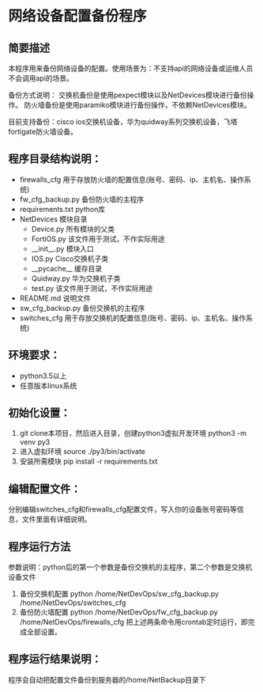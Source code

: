 # 网络设备配置备份程序

## 简要描述
本程序用来备份网络设备的配置。使用场景为：不支持api的网络设备或运维人员不会调用api的场景。

备份方式说明：
交换机备份是使用pexpect模块以及NetDevices模块进行备份操作。
防火墙备份是使用paramiko模块进行备份操作，不依赖NetDevices模块。

目前支持备份：cisco ios交换机设备，华为quidway系列交换机设备，飞塔fortigate防火墙设备。

## 程序目录结构说明：
- firewalls_cfg 用于存放防火墙的配置信息(账号、密码、ip、主机名、操作系统) 
- fw_cfg_backup.py 备份防火墙的主程序
- requirements.txt python库
- NetDevices 模块目录
    - Device.py 所有模块的父类
    - FortiOS.py 该文件用于测试，不作实际用途
    - \_\_init\_\_.py 模块入口
    - IOS.py Cisco交换机子类
    - \_\_pycache\_\_ 缓存目录
    - Quidway.py 华为交换机子类
    - test.py 该文件用于测试，不作实际用途
- README.md 说明文件
- sw_cfg_backup.py 备份交换机的主程序
- switches_cfg 用于存放交换机的配置信息(账号、密码、ip、主机名、操作系统)

## 环境要求：
- python3.5以上
- 任意版本linux系统

## 初始化设置：
1. git clone本项目，然后进入目录，创建python3虚拟开发环境
python3 -m venv py3
2. 进入虚拟环境
source ./py3/bin/activate
3. 安装所需模块
pip install -r requirements.txt

## 编辑配置文件：
分别编辑switches_cfg和firewalls_cfg配置文件，写入你的设备账号密码等信息，文件里面有详细说明。

## 程序运行方法
参数说明：python后的第一个参数是备份交换机的主程序，第二个参数是交换机设备文件
1. 备份交换机配置
python /home/NetDevOps/sw_cfg_backup.py /home/NetDevOps/switches_cfg
2. 备份防火墙配置
python /home/NetDevOps/fw_cfg_backup.py /home/NetDevOps/firewalls_cfg
把上述两条命令用crontab定时运行，即完成全部设置。

## 程序运行结果说明：
程序会自动把配置文件备份到服务器的/home/NetBackup目录下

